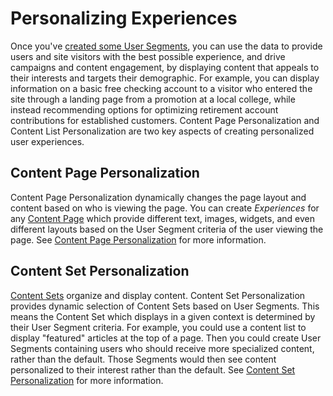 # Personalizing Experiences

Once you've [created some User Segments](../01-segmentation/segmentation-intro.md), you can use the data to provide users and site visitors with the best possible experience, and drive campaigns and content engagement, by displaying content that appeals to their interests and targets their demographic. For example, you can display information on a basic free checking account to a visitor who entered the site through a landing page from a promotion at a local college, while instead recommending options for optimizing retirement account contributions for established customers. Content Page Personalization and Content List Personalization are two key aspects of creating personalized user experiences.

## Content Page Personalization

Content Page Personalization dynamically changes the page layout and content based on who is viewing the page. You can create *Experiences* for any [Content Page](../../02-creating-pages/building-content-pages.md) which provide different text, images, widgets, and even different layouts based on the User Segment criteria of the user viewing the page. See [Content Page Personalization](./content-page-personalization.md) for more information.

## Content Set Personalization

[Content Sets](TODO) organize and display content. Content Set Personalization provides dynamic selection of Content Sets based on User Segments. This means the Content Set which displays in a given context is determined by their User Segment criteria. For example, you could use a content list to display "featured" articles at the top of a page. Then you could create User Segments containing users who should receive more specialized content, rather than the default. Those Segments would then see content personalized to their interest rather than the default. See [Content Set Personalization](./content-set-personalization.md) for more information.
